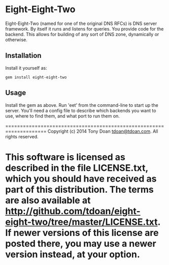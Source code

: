 # Eight-Eight-Two

Eight-Eight-Two (named for one of the original DNS RFCs) is DNS server framework. By itself it runs and listens for queries. You provide code for the backend. This allows for building of any sort of DNS zone, dynamically or otherwise.

## Installation

Install it yourself as:

    gem install eight-eight-two

## Usage

Install the gem as above. Run 'eet' from the command-line to start up the server. You'll need a config file to describe which backends you want to use, where to find them, and what port to run them on.

====================================================================
Copyright (c) 2014 Tony Doan <tdoan@tdoan.com>.  All rights reserved.

This software is licensed as described in the file LICENSE.txt, which
you should have received as part of this distribution.  The terms
are also available at http://github.com/tdoan/eight-eight-two/tree/master/LICENSE.txt.
If newer versions of this license are posted there, you may use a
newer version instead, at your option.
====================================================================
